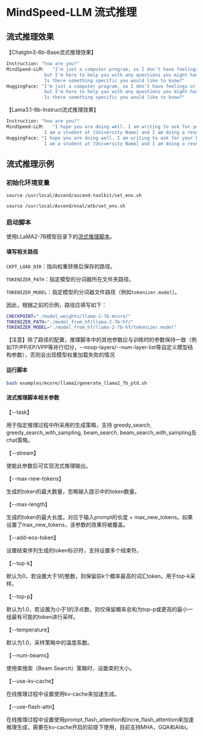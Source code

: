 # MindSpeed-LLM 流式推理

## 流式推理效果

【Chatglm3-6b-Base流式推理效果】

```bash
Instruction: "how are you?"
MindSpeed-LLM:   "I'm just a computer program, so I don't have feelings or physical sensations, \
              but I'm here to help you with any questions you might have. \
              Is there something specific you would like to know?"
HuggingFace: "I'm just a computer program, so I don't have feelings or physical sensations, \
              but I'm here to help you with any questions you might have. \
              Is there something specific you would like to know?"
```

【Lama3.1-8b-Instruct流式推理效果】

```bash
Instruction: "how are you?"
MindSpeed-LLM:   "I hope you are doing well. I am writing to ask for your help with a project I am working on. \
              I am a student at [University Name] and I am doing a research project on [Topic]."
HuggingFace: "I hope you are doing well. I am writing to ask for your help with a project I am working on.\ 
              I am a student at [University Name] and I am doing a research project on [Topic]."
```

## 流式推理示例

### 初始化环境变量 

`source /usr/local/Ascend/ascend-toolkit/set_env.sh`

`source /usr/local/Ascend/nnal/atb/set_env.sh`

### 启动脚本

使用LLaMA2-7B模型目录下的<a href="../../examples/mcore/llama2/generate_llama2_7b_ptd.sh">流式推理脚本</a>。

#### 填写相关路径

`CKPT_LOAD_DIR`：指向权重转换后保存的路径。

`TOKENIZER_PATH`：指定模型的分词器所在文件夹路径。

`TOKENIZER_MODEL`：指定模型的分词器文件路径（例如`tokenizer.model`）。


因此，根据之前的示例，路径应填写如下：
```bash
CHECKPOINT="./model_weights/llama-2-7b-mcore/"
TOKENIZER_PATH="./model_from_hf/llama-2-7b-hf/"
TOKENIZER_MODEL="./model_from_hf/llama-2-7b-hf/tokenizer.model"
```
【注意】除了路径的配置，推理脚本中的其他参数应与训练时的参数保持一致（例如TP/PP/EP/VPP等并行切分，--noop-layers/--num-layer-list等自定义模型结构参数），否则会出现模型权重加载失败的情况

#### 运行脚本

```bash
bash examples/mcore/llama2/generate_llama2_7b_ptd.sh
```


#### 流式推理脚本相关参数

【--task】

用于指定推理过程中所采用的生成策略，支持 greedy_search, greedy_search_with_sampling, beam_search, beam_search_with_sampling及chat策略。

【--stream】

使能此参数后可实现流式推理输出。

【--max-new-tokens】

生成的token的最大数量，忽略输入提示中的token数量。

【--max-length】

生成的token的最大长度。对应于输入prompt的长度 + max_new_tokens。如果设置了max_new_tokens，该参数的效果将被覆盖。

【--add-eos-token】

设置结束序列生成的token标识符，支持设置多个结束符。

【--top-k】

默认为0，若设置大于1的整数，则保留前k个概率最高的词汇token，用于top-k采样。

【--top-p】

默认为1.0，若设置为小于1的浮点数，则仅保留概率总和为top-p或更高的最小一组最有可能的token进行采样。

【--temperature】

默认为1.0，采样策略中的温度系数。

【--num-beams】

使用束搜索（Beam Search）策略时，设置束的大小。

【--use-kv-cache】

在线推理过程中设置使用kv-cache来加速生成。

【--use-flash-attn】

在线推理过程中设置使用prompt_flash_attention和incre_flash_attention来加速推理生成，需要在kv-cache开启的前提下使用，目前支持MHA，GQA和Alibi。
